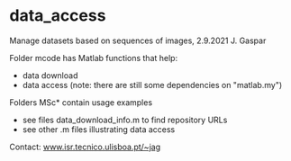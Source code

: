 # data_access

Manage datasets based on sequences of images,
2.9.2021 J. Gaspar

Folder mcode has Matlab functions that help:
- data download
- data access
(note: there are still some dependencies on "matlab.my")

Folders MSc\* contain usage examples
- see files data_download_info.m to find repository URLs
- see other .m files illustrating data access

Contact:
www.isr.tecnico.ulisboa.pt/~jag
